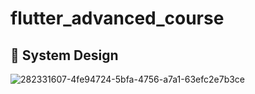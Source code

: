 # flutter_advanced_course

## 🎨 System Design
![282331607-4fe94724-5bfa-4756-a7a1-63efc2e7b3ce](https://github.com/user-attachments/assets/a1d801bb-1825-4054-bdfc-7947010fb3da)
